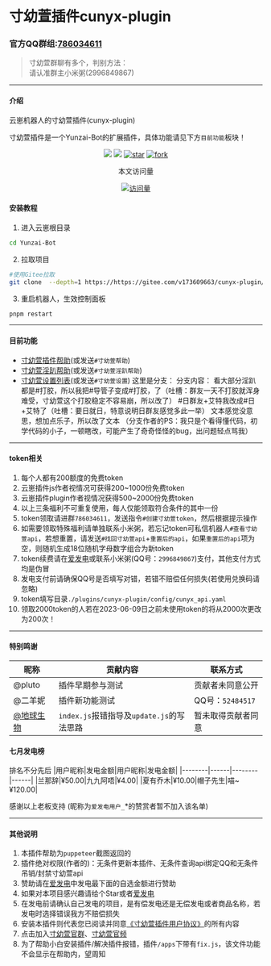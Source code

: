 </div>
 <h1>寸幼萱插件cunyx-plugin</h1>
</div>

### 官方QQ群组:[786034611](http://qm.qq.com/cgi-bin/qm/qr?_wv=1027&k=RQmaaqjjBiZTN_w-XTYEXUaERnEwbOQ7&authKey=D1MpUlvFgxeR40I1JWm0Mb06INQOrqgyhZQdPSYy%2F465B%2BATVD2Z0O%2FioXJ%2BNfSu&noverify=0&group_code=786034611)
> 寸幼萱群聊有多个，判别方法：    
> 请认准群主小米粥(2996849867)    
---
#### 介绍
云崽机器人的寸幼萱插件(cunyx-plugin)

寸幼萱插件是一个Yunzai-Bot的扩展插件，具体功能请见下方`目前功能`板块！

<div>
<div align="center">

[![](https://img.shields.io/badge/cunyx-plugin-LightPink)](https://gitee.com/cunyx/cunyx-plugin)
[![](https://img.shields.io/badge/Author-寸幼萱-DeepSkyBlue)](https://gitee.com/cunyx)
<a href='https://gitee.com/cunyx/cunyx-plugin/stargazers'><img src='https://gitee.com/cunyx/cunyx-plugin/badge/star.svg?theme=dark' alt='star'></img></a>
<a href='https://gitee.com/cunyx/cunyx-plugin/members'><img src='https://gitee.com/cunyx/cunyx-plugin/badge/fork.svg?theme=dark' alt='fork'></img></a>

<center>本文访问量</center>

[![访问量](https://profile-counter.glitch.me/cunyx-plugin/count.svg)](https://gitee.com/cunyx/cunyx-plugin.git)

</div>
</div>

#### 安装教程

1.  进入云崽根目录
```bash
cd Yunzai-Bot
```

2.  拉取项目
```bash
#使用Gitee拉取
git clone  --depth=1 https://https://gitee.com/v173609663/cunyx-plugin/
```

3.  重启机器人，生效控制面板
```bash
pnpm restart
```
---

#### 目前功能

- [寸幼萱插件帮助](/HELP/INDEX.md)(或发送`#寸幼萱帮助`)
- [寸幼萱淫趴帮助](/HELP/IMPACT.md)(或发送`#寸幼萱淫趴帮助`)
- [寸幼萱设置列表](/HELP/INSTALL.md)(或发送`#寸幼萱设置`)
这里是分支：
分支内容：
    看大部分淫趴都是#打胶，所以我把#导管子变成#打胶，了（吐槽：群友一天不打胶就浑身难受，寸幼萱这个打胶稳定不容易崩，所以改了）
    #日群友+艾特我改成#日+艾特了（吐槽：要日就日，特意说明日群友感觉多此一举）
    文本感觉没意思，想加点乐子，所以改了文本
（分支作者的PS：我只是个看得懂代码，初学代码的小子，一顿瞎改，可能产生了奇奇怪怪的bug，出问题轻点骂我）

---

#### token相关
1.   每个人都有200额度的免费token
2.   云崽插件js作者视情况可获得200~1000份免费token
3.   云崽插件plugin作者视情况获得500~2000份免费token
4.   以上三条福利不可重复使用，每人仅能领取符合条件的其中一份
5.   token领取请进群`786034611`，发送指令`#创建寸幼萱token`，然后根据提示操作
6.   如需要领取特殊福利请单独联系小米粥，若忘记token可私信机器人`#查看寸幼萱api`，若想重置，请发送`#找回寸幼萱api`+`重置后的api`，如果`重置后的api`项为空，则随机生成18位随机字母数字组合为新token
7.   token续费请在[爱发电](https://afdian.net/a/woxmz)或联系小米粥(QQ号：`2996849867`)支付，其他支付方式均是伪冒
8.   发电支付前请确保QQ号是否填写对错，若错不赔偿任何损失(若使用兑换码请忽略)
8.   token填写目录`./plugins/cunyx-plugin/config/cunyx_api.yaml`
9.   领取2000token的人若在2023-06-09日之前未使用token的将从2000次更改为200次！

---

####  特别鸣谢
|昵称|贡献内容|联系方式|
|---------|------------------|----------|
|@pluto|插件早期参与测试|贡献者未同意公开|
|@二羊妮|插件新功能测试|QQ号：`52484517`|
| [@地球生物](https://gitee.com/jiang-zhitao-1)|`index.js`报错指导及`update.js`的写法思路|暂未取得贡献者同意|

#### 七月发电榜
排名不分先后
|用户昵称|发电金额|用户昵称|发电金额|
|--------|------|--------|------|
|兰那辞⁧~喵⁧‭⁧‭|¥50.00|九九阿唔|¥4.00|
|夏有乔木|¥10.00|帽子先生|¥120.00|

感谢以上老板支持
(昵称为`爱发电用户_`*的赞赏者暂不加入该名单)

---

#### 其他说明
1.   本插件帮助为`puppeteer`截图返回的
2.   插件绝对权限(作者的)：无条件更新本插件、无条件查询api绑定QQ和无条件吊销/封禁寸幼萱api
3.   赞助请在[爱发电](https://afdian.net/a/woxmz)中发电最下面的自选金额进行赞助
4.   如果对本项目感兴趣请给个Star或者[爱发电](https://afdian.net/a/woxmz)
5.   在发电前请确认自己发电的项目，是有偿发电还是无偿发电或者商品名称，若发电时选择错误我方不赔偿损失
6.   安装本插件则代表您已阅读并同意[《寸幼萱插件用户协议》](https://plugin.cunyx.cn/user_protocol.php)的所有内容
7.   点击加入[寸幼萱官群](https://qm.qq.com/cgi-bin/qm/qr?k=pNAKNGFJclE0zqHq68BP15_07GY6TzVM&authKey=ZIyd0wOdAQ+Z1ipwiQy82CQ1oDsNDaig/N5HCkIZ+zBAxNwkbuqVpTuMVYRZ+HLs&noverify=0&personal_qrcode_source=1001)、[寸幼萱官频](https://pd.qq.com/s/b6cnyjxfc)
8.   为了帮助小白安装插件/解决插件报错，插件`/apps`下带有`fix.js`，该文件功能不会显示在帮助内，望周知